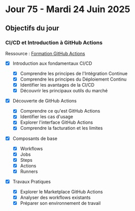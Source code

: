 # Jour 75 - Mardi 24 Juin 2025

## Objectifs du jour

### CI/CD et Introduction à GitHub Actions

Ressource : [Formation GitHub Actions](https://github.com/HachemiH/formation-github-actions)

- [x] Introduction aux fondamentaux CI/CD

  - [x] Comprendre les principes de l'Intégration Continue
  - [x] Comprendre les principes du Déploiement Continu
  - [x] Identifier les avantages de la CI/CD
  - [x] Découvrir les principaux outils du marché

- [x] Découverte de GitHub Actions

  - [x] Comprendre ce qu'est GitHub Actions
  - [x] Identifier les cas d'usage
  - [x] Explorer l'interface GitHub Actions
  - [x] Comprendre la facturation et les limites

- [x] Composants de base

  - [x] Workflows
  - [x] Jobs
  - [x] Steps
  - [x] Actions
  - [x] Runners

- [x] Travaux Pratiques
  - [x] Explorer le Marketplace GitHub Actions
  - [x] Analyser des workflows existants
  - [x] Préparer son environnement de travail
